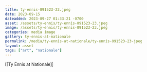 ```yaml
---
title: ty-ennis-091523-23.jpeg
date: 2023-09-15
dateadded: 2023-09-27 01:33:21 -0700
asset: /assets/ty-ennis/ty-ennis-091523-23.jpeg
image: /assets/ty-ennis/ty-ennis-091523-23.jpeg
categories: media image
gallery: ty-ennis-at-nationale
permalink: /media/ty-ennis-at-nationale/ty-ennis-091523-23-jpeg
layout: asset
tags: ["art", "nationale"]
--- 
```

[[Ty Ennis at Nationale]]

